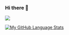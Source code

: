 ### Hi there 👋

<img align="center" src="https://github-readme-stats.vercel.app/api?username=Daniel-Mathiesen&count_private=true&show_icons=true&theme=tokyonight&include_all_commits&custom_title=Dusty707's+GitHub+Stats"/>

[![My GitHub Language Stats](https://github-readme-stats.vercel.app/api/top-langs/?username=ChristofferRTS&count_private&langs_count=5&theme=tokyonight&layout=compact)]()


<!--
**Daniel-Mathiesen/Daniel-Mathiesen** is a ✨ _special_ ✨ repository because its `README.md` (this file) appears on your GitHub profile.

Here are some ideas to get you started:

- 🔭 I’m currently working on ...
- 🌱 I’m currently learning ...
- 👯 I’m looking to collaborate on ...
- 🤔 I’m looking for help with ...
- 💬 Ask me about ...
- 📫 How to reach me: ...
- 😄 Pronouns: ...
- ⚡ Fun fact: ...
-->
